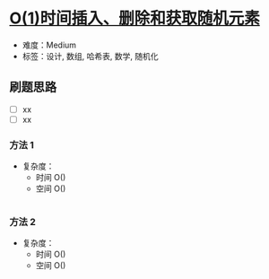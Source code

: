 # [O(1)时间插入、删除和获取随机元素](https://leetcode-cn.com/problems/insert-delete-getrandom-o1/)

- 难度：Medium
- 标签：设计, 数组, 哈希表, 数学, 随机化

## 刷题思路

- [ ] xx
- [ ] xx

### 方法 1

- 复杂度：
    - 时间 O()
    - 空间 O()

``` js

```

### 方法 2

- 复杂度：
    - 时间 O()
    - 空间 O()

``` js

```
